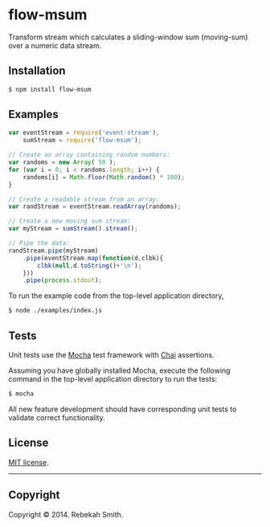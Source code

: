 flow-msum
=========

Transform stream which calculates a sliding-window sum (moving-sum) over a numeric data stream.

## Installation

```bash
$ npm install flow-msum
```

## Examples

``` javascript
var eventStream = require('event-stream'),
	sumStream = require('flow-msum');

// Create an array containing random numbers:
var randoms = new Array( 50 );
for (var i = 0; i < randoms.length; i++) {
    randoms[i] = Math.floor(Math.random() * 100);
}

// Create a readable stream from an array:
var randStream = eventStream.readArray(randoms);

// Create a new moving sum stream:
var myStream = sumStream().stream();

// Pipe the data:
randStream.pipe(myStream)
    .pipe(eventStream.map(function(d,clbk){
		clbk(null,d.toString()+'\n');
    }))
    .pipe(process.stdout);
```

To run the example code from the top-level application directory,
```bash
$ node ./examples/index.js
```

## Tests

Unit tests use the [Mocha](http://visionmedia.github.io/mocha) test framework with [Chai](http://chaijs.com) assertions.

Assuming you have globally installed Mocha, execute the following command in the top-level application directory to run the tests:
```bash
$ mocha
```

All new feature development should have corresponding unit tests to validate correct functionality. 


## License

[MIT license](http://opensource.org/licenses/MIT).

---
## Copyright

Copyright © 2014. Rebekah Smith.




